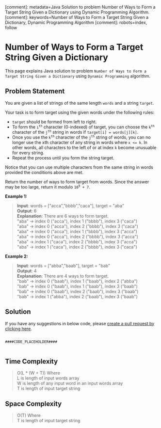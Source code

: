 [comment]: metadata=Java Solution to problem Number of Ways to Form a Target String Given a Dictionary using Dynamic Programming Algorithm.
[comment]: keywords=Number of Ways to Form a Target String Given a Dictionary, Dynamic Programming Algorithm
[comment]: robots=index, follow


<h1>Number of Ways to Form a Target String Given a Dictionary</h1>
<p>
This page explains Java solution to problem <code class="inline">Number of Ways to Form a Target String Given a Dictionary</code> using <code class="inline">Dynamic Programming</code> algorithm.
</p>


<h2 class="heading">Problem Statement</h2>
<p>
You are given a list of strings of the same length <code class="inline">words</code> and a string <code class="inline">target</code>.
</p>
<p>
Your task is to form target using the given words under the following rules:
</p>
<ul>
<li><code class="inline">target</code> should be formed from left to right.</li>
<li>To form the <code class="inline">i<sup>th</sup></code> character (0-indexed) of target, you can choose the <code class="inline">k<sup>th</sup></code> character of the <code class="inline">j<sup>th</sup></code> string in words if <code class="inline">target[i] = words[j][k]</code>.</li>
<li>Once you use the <code class="inline">k<sup>th</sup></code> character of the <code class="inline">j<sup>th</sup></code> string of words, you can no longer use the xth character of any string in words where <code class="inline">x <= k</code>. In other words, all characters to the left of or at index <code class="inline">k</code> become unusuable for every string.</li>
<li>Repeat the process until you form the string target.</li>
</ul>
<p>
Notice that you can use multiple characters from the same string in words provided the conditions above are met.
</p>
<p>Return the number of ways to form target from words. Since the answer may be too large, return it modulo <code class="inline">10<sup>9</sup> + 7</code>.
</p>

<b>Example 1:</b>
<blockquote>
<p>
<b>Input</b>: words = ["acca","bbbb","caca"], target = "aba"<br/>
<b>Output</b>: 6<br/>
<b>Explanation</b>: There are 6 ways to form target.<br/>
"aba" -> index 0 ("acca"), index 1 ("bbbb"), index 3 ("caca") <br />
"aba" -> index 0 ("acca"), index 2 ("bbbb"), index 3 ("caca") <br />
"aba" -> index 0 ("acca"), index 1 ("bbbb"), index 3 ("acca") <br />
"aba" -> index 0 ("acca"), index 2 ("bbbb"), index 3 ("acca") <br />
"aba" -> index 1 ("caca"), index 2 ("bbbb"), index 3 ("acca") <br />
"aba" -> index 1 ("caca"), index 2 ("bbbb"), index 3 ("caca") <br />
</p>
</blockquote>

<b>Example 2:</b>
<blockquote>
<p>
<b>Input</b>: words = ["abba","baab"], target = "bab"<br/>
<b>Output</b>: 4<br/>
<b>Explanation</b>: There are 4 ways to form target.<br/>
"bab" -> index 0 ("baab"), index 1 ("baab"), index 2 ("abba") <br />
"bab" -> index 0 ("baab"), index 1 ("baab"), index 3 ("baab") <br />
"bab" -> index 0 ("baab"), index 2 ("baab"), index 3 ("baab") <br />
"bab" -> index 1 ("abba"), index 2 ("baab"), index 3 ("baab") <br />
</p>
</blockquote>


<h2 class="heading">Solution</h2>
If you have any suggestions in below code, please <a href="####LINK_PLACEHOLDER####" target="_blank" rel="noopener noreferrer" class="absolute">create a pull request by clicking here</a>.
<pre>
<code class="language-java">
####CODE_PLACEHOLDER####
</code>
</pre>


<h2 class="heading">Time Complexity</h2>
<blockquote>
<p>
O(L * (W + T)) Where <br />
L is length of input words array <br />
W is length of any input word in an input words array<br />
T is length of input target string
</p>
</blockquote>


<h2 class="heading">Space Complexity</h2>
<blockquote>
<p>
O(T) Where <br />
T is length of input target string
</p>
</blockquote>